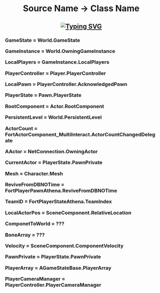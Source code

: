 <h1 align="center">
Source Name -> Class Name

  
  <h2 align="center">
    
[![Typing SVG](https://readme-typing-svg.herokuapp.com?duration=3000&center=true&width=450&lines=FortniteClient-Win64-Shipping.exe;IRP_MJ_FLUSH_BUFFERS;GetIndexByFName;POV:+Your+Using+PEAuth.sys;soarcheats.xyz)](https://git.io/typing-svg)
    

   <h3 align="left">
     
GameState            =          World.GameState <br />
     
GameInstance         =          World.OwningGameInstance <br />
     
LocalPlayers         =          GameInstance.LocalPlayers <br />
     
PlayerController     =          Player.PlayerController <br />
     
LocalPawn            =          PlayerController.AcknowledgedPawn <br />
     
PlayerState          =          Pawn.PlayerState <br />
     
RootComponent        =          Actor.RootComponent <br />
     
PersistentLevel      =          World.PersistentLevel <br />
     
ActorCount           =          FortActorComponent_MultiInteract.ActorCountChangedDelegate <br />
     
AActor               =          NetConnection.OwningActor <br />
     
CurrentActor         =          PlayerState.PawnPrivate <br />
     
Mesh                 =          Character.Mesh <br />
     
ReviveFromDBNOTime   =          FortPlayerPawnAthena.ReviveFromDBNOTime <br />
     
TeamID               =          FortPlayerStateAthena.TeamIndex  <br />
     
LocalActorPos        =          SceneComponent.RelativeLocation <br />
     
ComponetToWorld      =          ??? <br />
     
BoneArray            =          ???   <br />
     
Velocity             =          SceneComponent.ComponentVelocity <br />
     
PawnPrivate          =          PlayerState.PawnPrivate <br />
     
PlayerArray          =          AGameStateBase.PlayerArray <br />
     
PlayerCameraManager  =          PlayerController.PlayerCameraManager <br />
     
    
    
    
    
    
    
    

